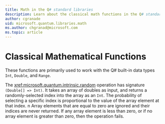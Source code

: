 ```yaml
---
title: Math in the Q# standard libraries
description: Learn about the classical math functions in the Q# standard libraries that are used with the built-in data types. 
author: cgranade
uid: microsoft.quantum.libraries.math
ms.author: chgranad@microsoft.com 
ms.topic: article
---
```


# Classical Mathematical Functions #

These functions are primarily used to work with the Q# built-in data types `Int`, `Double`, and `Range`.

The <xref:microsoft.quantum.intrinsic.random> operation has signature `(Double[] => Int)`.
It takes an array of doubles as input, and returns a randomly-selected index into the array as an `Int`.
The probability of selecting a specific index is proportional to the value of the array element at that index. n
Array elements that are equal to zero are ignored and their indices are never returned.
If any array element is less than zero, or if no array element is greater than zero, then the operation fails.
